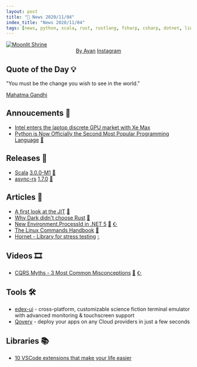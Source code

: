 ```yaml
---
layout: post
title: "📜 News 2020/11/04"
index_title: "News 2020/11/04"
tags: [news, python, scala, rust, rustlang, fsharp, csharp, dotnet, linux, elixir, elixirlang]
---
```


<a href="https://www.reddit.com/r/DigitalArt/comments/jm5sd4/moonlit_shrine_me_digital_2020/">
  <img src="https://user-images.githubusercontent.com/430272/98193280-8c09a900-1efb-11eb-9fa7-a1a572cbc9f4.jpg"
     alt="Moonlit Shrine"
     class="image">
</a>

<div style="text-align:center">
   <a href="https://www.reddit.com/user/artofayan">By Ayan</a>
   <a href="https://www.instagram.com/artofayan">Instagram</a>
</div>

## Quote of the Day 💡

"You must be the change you wish to see in the world."

[Mahatma Gandhi](https://en.wikipedia.org/wiki/Mahatma_Gandhi)

## Annoucements 🥁

- [Intel enters the laptop discrete GPU market with Xe Max](https://arstechnica.com/gadgets/2020/11/intel-enters-the-laptop-discrete-gpu-market-with-xe-max/)
- [Python is Now Officially the Second Most Popular Programming Language](https://techdator.net/python-is-now-officially-the-second-most-popular-programming-language/) [🐍](https://www.python.org "#python")

## Releases 🥳

- [Scala](https://github.com/lampepfl/dotty) [3.0.0-M1](https://github.com/lampepfl/dotty/releases/tag/3.0.0-M1) [💈](https://www.scala-lang.org "#scala")
- [async-rs](https://github.com/async-rs/async-std) [1.7.0](https://github.com/async-rs/async-std/releases/tag/v1.7.0) [🦀](https://www.rust-lang.org "#rust")

## Articles 📜

- [A first look at the JIT](https://blog.erlang.org/a-first-look-at-the-jit) [📡](https://www.erlang.org "#erlang")
- [Why Dark didn't choose Rust](https://blog.darklang.com/why-dark-didnt-choose-rust) [🦀](https://www.rust-lang.org "#rust")
- [New Environment.ProcessId in .NET 5](https://www.tabsoverspaces.com/233842-new-environment-processid-in-net-5) [🔷](https://fsharp.org "#fsharp #dotnet") [☪️ ](https://docs.microsoft.com/en-us/dotnet/csharp "#csharp #dotnet")
- [The Linux Commands Handbook](https://openbootcamps.com/the-linux-commands-handbook) [🐧](https://www.linux.org "#linux")
- [Hornet - Library for stress testing](https://www.badykov.com/elixir/2020/10/31/hornet) [💧](https://elixir-lang.org "#elixirlang")

## Videos 🎞

- [CQRS Myths - 3 Most Common Misconceptions](https://www.youtube.com/watch?v=O9qpcZt6jW0) [🔷](https://fsharp.org "#fsharp #dotnet") [☪️ ](https://docs.microsoft.com/en-us/dotnet/csharp "#csharp #dotnet")

## Tools 🛠

- [edex-ui](https://github.com/GitSquared/edex-ui) - cross-platform, customizable science fiction terminal emulator with advanced monitoring & touchscreen support
- [Qovery](https://github.com/Qovery/engine) - deploy your apps on any Cloud providers in just a few seconds

## Libraries 📚

- [10 VSCode extensions that make your life easier](https://dev.to/amir/10-vscode-extensions-that-make-your-life-easier-2020-114h)

